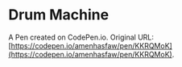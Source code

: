 # Drum Machine

A Pen created on CodePen.io. Original URL: [https://codepen.io/amenhasfaw/pen/KKRQMoK](https://codepen.io/amenhasfaw/pen/KKRQMoK).

